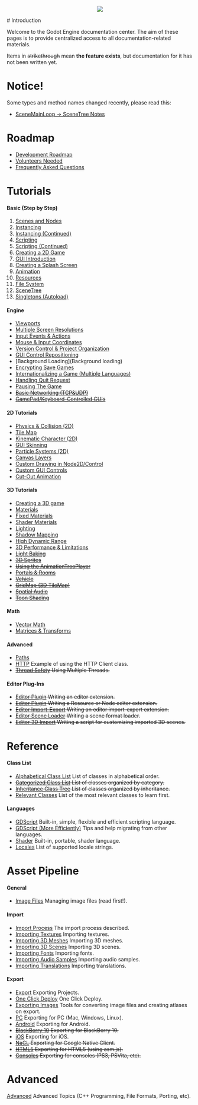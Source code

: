 <p align="center"><img src="http://www.godotengine.org/wp/wp-content/uploads/2014/01/godot_logo_63px_alto-02-021.png"/></p>
# Introduction

Welcome to the Godot Engine documentation center. The aim of these pages is to provide centralized access to all documentation-related materials.

Items in ~~strikethrough~~ mean **the feature exists**, but documentation for it has not been written yet.

# Notice!

Some types and method names changed recently, please read this:
* [SceneMainLoop -> SceneTree Notes](devel_scene_tree)

# Roadmap

* [Development Roadmap](devel_roadmap)
* [Volunteers Needed](devel_volunteers)
* [Frequently Asked Questions](devel_faq)

# Tutorials

####  Basic (Step by Step)

 1.  [Scenes and Nodes](tutorial_scene)
 2.  [Instancing](tutorial_instancing)
 3.  [Instancing (Continued)](tutorial_instancing_2)
 4.  [Scripting](tutorial_scripting)
 5.  [Scripting (Continued)](tutorial_scripting_2)
 6.  [Creating a 2D Game](tutorial_2d)
 7.  [GUI Introduction](tutorial_gui)
 8.  [Creating a Splash Screen](tutorial_splash)
 9.  [Animation](tutorial_animation)
 10.  [Resources](tutorial_resources)
 11.  [File System](tutorial_fs)
 12.  [SceneTree](tutorial_scene_main_loop)
 13.  [Singletons (Autoload)](tutorial_singletons)

#### Engine

*  [Viewports](tutorial_viewports)
*  [Multiple Screen Resolutions](tutorial_multires)
*  [Input Events & Actions](tutorial_input_events)
*  [Mouse & Input Coordinates](tutorial_mouse_coords)
*  [Version Control & Project Organization](tutorial_vercontrol)
*  [GUI Control Repositioning](tutorial_gui_repositioning)
*  [Background Loading](Background loading)
*  [Encrypting Save Games](tutorial_encrypting_savegames)
*  [Internationalizing a Game (Multiple Languages)](tutorial_localization)
*  [Handling Quit Request](tutorial_quit)
*  [Pausing The Game](tutorial_pause)
*  ~~[Basic Networking (TCP&UDP)](tutorial_basic_networking)~~
*  ~~[GamePad/Keyboard-Controlled GUIs](tutorial_gp_gui)~~

#### 2D Tutorials
*  [Physics & Collision (2D)](tutorial_physics_2d)
*  [Tile Map](tutorial_tilemap)
*  [Kinematic Character (2D)](tutorial_kinematic_char)
*  [GUI Skinning](tutorial_gui_skinning)
*  [Particle Systems (2D)](tutorial_particles_2d)
*  [Canvas Layers](tutorial_canvas_layers)
*  [Custom Drawing in Node2D/Control](tutorial_custom_draw_2d)
*  [Custom GUI Controls](tutorial_custom_controls)
*  [Cut-Out Animation](Cutout-Animation)

#### 3D Tutorials
*  [Creating a 3D game](tutorial_3d)
*  [Materials](tutorial_materials) 
*  [Fixed Materials](tutorial_fixed_materials) 
*  [Shader Materials](tutorial_shader_materials) 
*  [Lighting](tutorial_lighting) 
*  [Shadow Mapping](tutorial_shadow_mapping)
*  [High Dynamic Range](tutorial_hdr)
*  [3D Performance & Limitations](tutorial_3d_performance)
*  ~~[Light Baking](tutorial_light_baking)~~ 
*  ~~[3D Sprites](tutorial_3d_sprites)~~ 
*  ~~[Using the AnimationTreePlayer](tutorial_animation_tree)~~
*  ~~[Portals & Rooms](tutorial_portals_rooms)~~ 
*  ~~[Vehicle](tutorial_vehicle)~~ 
*  ~~[GridMap (3D TileMap)](tutorial_grid_map)~~ 
*  ~~[Spatial Audio](tutorial_spatial_audio)~~ 
*  ~~[Toon Shading](tutorial_toon_shading)~~

#### Math

*  [Vector Math](tutorial_vector_math)
*  [Matrices & Transforms](tutorial_transforms)

#### Advanced

*  [Paths](paths)
*  [HTTP](http_client) Example of using the HTTP Client class.
*  ~~[Thread Safety](thread_safety) Using Multiple Threads.~~

#### Editor Plug-Ins

*  ~~[Editor Plugin](editor_plugin) Writing an editor extension.~~
*  ~~[Editor Plugin](editor_res_node) Writing a Resource or Node editor extension.~~
*  ~~[Editor Import-Export](editor_import) Writing an editor import-export extension.~~
*  ~~[Editor Scene Loader](editor_scene_loader) Writing a scene format loader.~~
*  ~~[Editor 3D Import](editor_import_3d) Writing a script for customizing imported 3D scenes.~~

# Reference

#### Class List

*  [Alphabetical Class List](class_list) List of classes in alphabetical order.
*  ~~[Categorized Class List](class_category) List of classes organized by category.~~
*  ~~[Inheritance Class Tree](class_inheritance) List of classes organized by inheritance.~~
*  [Relevant Classes](relevant_classes) List of the most relevant classes to learn first.

#### Languages

*  [GDScript](gdscript) Built-in, simple, flexible and efficient scripting language.
*  [GDScript (More Efficiently)](tutorial_gdscript_efficiently) Tips and help migrating from other languages. 
*  [Shader](shader) Built-in, portable, shader language.
*  [Locales](locales) List of supported locale strings.

# Asset Pipeline
#### General

*  [Image Files](image_files) Managing image files (read first!).

#### Import

*  [Import Process](import_process) The import process described.
*  [Importing Textures](import_textures) Importing textures.
*  [Importing 3D Meshes](import_meshes) Importing 3D meshes.
*  [Importing 3D Scenes](import_3d) Importing 3D scenes.
*  [Importing Fonts](import_fonts) Importing fonts.
*  [Importing Audio Samples](import_samples) Importing audio samples.
*  [Importing Translations](import_translation) Importing translations.

#### Export

*  [Export](export) Exporting Projects.
*  [One Click Deploy](one_click_deploy) One Click Deploy.
*  [Exporting Images](export_images) Tools for converting image files and creating atlases on export.
*  [PC](export_pc) Exporting for PC (Mac, Windows, Linux).
*  [Android](export_android) Exporting for Android.
*  ~~[BlackBerry 10](export_bb10) Exporting for BlackBerry 10.~~
*  [iOS](export_ios) Exporting for iOS.
*  ~~[NaCL](export_nacl) Exporting for Google Native Client.~~
*  ~~[HTML5](export_html5) Exporting for HTML5 (using asm.js).~~
*  ~~[Consoles](export_consoles) Exporting for consoles (PS3, PSVita, etc).~~

# Advanced

[Advanced](advanced) Advanced Topics (C++ Programming, File Formats, Porting, etc).